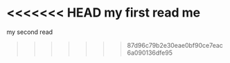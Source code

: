 <<<<<<< HEAD
my first read me
=======
my second read
>>>>>>> 87d96c79b2e30eae0bf90ce7eac6a090136dfe95
